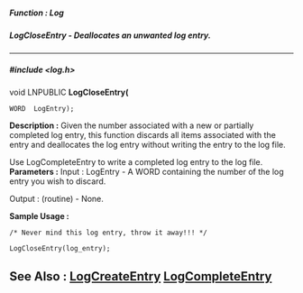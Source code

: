 ##### Function : Log
##### LogCloseEntry - Deallocates an unwanted log entry.
---
##### #include <log.h>
void LNPUBLIC **LogCloseEntry(**

	WORD  LogEntry);
**Description :**
Given the number associated with a new or partially completed log entry, this 
function discards all items associated with the entry and deallocates the log 
entry without writing the entry to the log file.

Use LogCompleteEntry to write a completed log entry to the log file.
**Parameters :**
Input :
LogEntry  -  A WORD containing the number of the log entry you wish to discard.  

Output :
(routine)  -  None.


**Sample Usage :**
```
/* Never mind this log entry, throw it away!!! */

LogCloseEntry(log_entry);
```
**See Also :**
[LogCreateEntry](D:/md_files/LogCreateEntry.md)
[LogCompleteEntry](D:/md_files/LogCompleteEntry.md)
---
